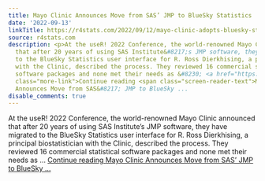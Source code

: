 ```yaml
---
title: Mayo Clinic Announces Move from SAS’ JMP to BlueSky Statistics
date: '2022-09-13'
linkTitle: https://r4stats.com/2022/09/12/mayo-clinic-adopts-bluesky-statistics/
source: r4stats.com
description: <p>At the useR! 2022 Conference, the world-renowned Mayo Clinic announced
  that after 20 years of using SAS Institute&#8217;s JMP software, they have migrated
  to the BlueSky Statistics user interface for R. Ross Dierkhising, a principal biostatistician
  with the Clinic, described the process. They reviewed 16 commercial statistical
  software packages and none met their needs as &#8230; <a href="https://r4stats.com/2022/09/12/mayo-clinic-adopts-bluesky-statistics/"
  class="more-link">Continue reading <span class="screen-reader-text">Mayo Clinic
  Announces Move from SAS&#8217; JMP to BlueSky ...
disable_comments: true
---
```

<p>At the useR! 2022 Conference, the world-renowned Mayo Clinic announced that after 20 years of using SAS Institute&#8217;s JMP software, they have migrated to the BlueSky Statistics user interface for R. Ross Dierkhising, a principal biostatistician with the Clinic, described the process. They reviewed 16 commercial statistical software packages and none met their needs as &#8230; <a href="https://r4stats.com/2022/09/12/mayo-clinic-adopts-bluesky-statistics/" class="more-link">Continue reading <span class="screen-reader-text">Mayo Clinic Announces Move from SAS&#8217; JMP to BlueSky ...